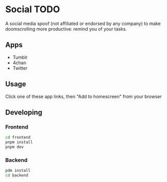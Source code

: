 # Social TODO

A social media spoof (not affiliated or endorsed by any company) to make doomscrolling more productive: remind you of your tasks.

## Apps
- Tumblr
- 4chan
- Twitter

## Usage
Click one of these app links, then "Add to homescreen" from your browser

## Developing

### Frontend
```bash
cd frontend
pnpm install
pnpm dev
```

### Backend
```bash
pdm install
cd backend
```
